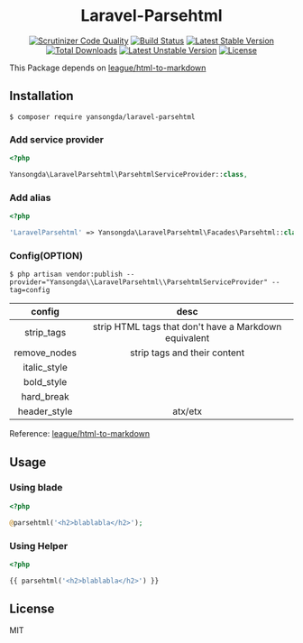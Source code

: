 <h1 align="center">Laravel-Parsehtml</h1>

<p align="center">
<a href="https://scrutinizer-ci.com/g/yansongda/laravel-parsehtml/?branch=master"><img src="https://scrutinizer-ci.com/g/yansongda/laravel-parsehtml/badges/quality-score.png?b=master" alt="Scrutinizer Code Quality"></a>
<a href="https://scrutinizer-ci.com/g/yansongda/laravel-parsehtml/build-status/master"><img src="https://scrutinizer-ci.com/g/yansongda/laravel-parsehtml/badges/build.png?b=master" alt="Build Status"></a>
<a href="https://packagist.org/packages/yansongda/laravel-parsehtml"><img src="https://poser.pugx.org/yansongda/laravel-parsehtml/v/stable" alt="Latest Stable Version"></a>
<a href="https://packagist.org/packages/yansongda/laravel-parsehtml"><img src="https://poser.pugx.org/yansongda/laravel-parsehtml/downloads" alt="Total Downloads"></a>
<a href="https://packagist.org/packages/yansongda/laravel-parsehtml"><img src="https://poser.pugx.org/yansongda/laravel-parsehtml/v/unstable" alt="Latest Unstable Version"></a>
<a href="https://packagist.org/packages/yansongda/laravel-parsehtml"><img src="https://poser.pugx.org/yansongda/laravel-parsehtml/license" alt="License"></a>
</p>

This Package depends on [league/html-to-markdown](https://github.com/thephpleague/html-to-markdown)  

## Installation

```shell
$ composer require yansongda/laravel-parsehtml
```

### Add service provider

```php
<?php

Yansongda\LaravelParsehtml\ParsehtmlServiceProvider::class,
```

### Add alias

```php
<?php

'LaravelParsehtml' => Yansongda\LaravelParsehtml\Facades\Parsehtml::class,
```

### Config(OPTION)

```shell
$ php artisan vendor:publish --provider="Yansongda\\LaravelParsehtml\\ParsehtmlServiceProvider" --tag=config
```

|     config   |            desc            |
| :----------: | :------------------------: |
| strip_tags   | strip HTML tags that don't have a Markdown equivalent      |
| remove_nodes | strip tags and their content      |
| italic_style |    |
| bold_style   |        |
| hard_break   |   |
| header_style | atx/etx |

Reference: [league/html-to-markdown](https://github.com/thephpleague/html-to-markdown)

## Usage

### Using blade
```php
<?php

@parsehtml('<h2>blablabla</h2>');
```

### Using Helper
```php
<?php

{{ parsehtml('<h2>blablabla</h2>') }}
```

## License

MIT
